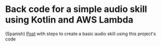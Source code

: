 # Back code for a simple audio skill using Kotlin and AWS Lambda

(Spanish) [Post](http://tbd) with steps to create a basic audio skill using this project's code